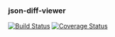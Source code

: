 ### json-diff-viewer
[![Build Status](https://travis-ci.org/hongxuanlee/json-diff-viewer.svg?branch=master)](https://travis-ci.org/hongxuanlee/json-diff-viewer)
[![Coverage Status](https://coveralls.io/repos/github/hongxuanlee/json-diff-viewer/badge.svg)](https://coveralls.io/github/hongxuanlee/json-diff-viewer)

